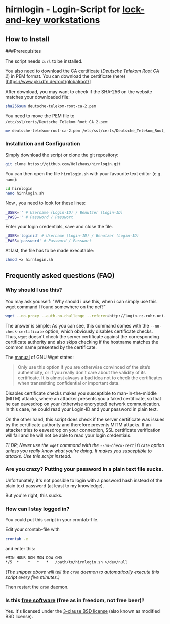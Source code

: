 hirnlogin - Login-Script for [lock-and-key workstations](http://www.rz.ruhr-uni-bochum.de/dienste/netze/hirnport.html#LockAndKey)
==================================================

How to Install
----------------------------

###Prerequisites

The script needs ```curl``` to be installed.

You also need to download the CA certificate (*Deutsche Telekom Root CA 2*) in PEM format. You can download the certificate (here)[https://www.pki.dfn.de/root/globalroot/]

After download, you may want to check if the SHA-256 on the website matches your downloaded file:
```bash
sha256sum deutsche-telekom-root-ca-2.pem
```

You need to move the PEM file to ```/etc/ssl/certs/Deutsche_Telekom_Root_CA_2.pem```:
```bash
mv deutsche-telekom-root-ca-2.pem /etc/ssl/certs/Deutsche_Telekom_Root_CA_2.pem
```

### Installation and Configuration

Simply download the script or clone the git repository:

```bash
git clone https://github.com/Holzhaus/hirnlogin.git
```

You can then open the file ```hirnlogin.sh``` with your favourite text editor (e.g. ```nano```):
```bash
cd hirnlogin
nano hirnlogin.sh
```

Now , you need to look for these lines:
```bash
_USER='' # Username (Login-ID) / Benutzer (Login-ID)
_PASS='' # Password / Passwort
```

Enter your login credentials, save and close the file.
```bash
_USER='loginid' # Username (Login-ID) / Benutzer (Login-ID)
_PASS='password' # Password / Passwort
```

At last, the file has to be made executable:
```bash
chmod +x hirnlogin.sh
```


Frequently asked questions (FAQ)
--------------------------------------

### Why should I use this?

You may ask yourself: "Why should i use this, when i can simply use this wget command I found somewhere on the net?"

```bash
wget --no-proxy --auth-no-challenge --referer=http://login.rz.ruhr-uni-bochum.de/cgi-bin/start --secure-protocol=auto --no-check-certificate https://login.rz.ruhr-uni-bochum.de/cgi-bin/laklogin --post-data="loginid=LOGIN-ID&password=PASSWORT&action=Login" --delete-after
```

The answer is simple: As you can see, this command comes with the ```--no-check-certificate``` option, which obviously disables certificate checks. Thus, ```wget``` doesn't check the server certificate against the corresponding certificate authority and also skips checking if the hostname matches the common name presented by the certificate.

The [manual](http://www.gnu.org/software/wget/manual/html_node/HTTPS-_0028SSL_002fTLS_0029-Options.html) of GNU Wget states:
> Only use this option if you are otherwise convinced of the site’s authenticity, or if you really don’t care about the validity of its certificate. It is almost always a bad idea not to check the certificates when transmitting confidential or important data. 

Disables certificate checks makes you susceptible to man-in-the-middle (MITM) attacks, where an attacker presents you a faked certificate, so that he can eavesdrop on your (otherwise encrypted) network communication. In this case, he could read your Login-ID and your password in plain text.

On the other hand, this script does check if the server certificate was issues by the certificate authority and therefore prevents MITM attacks. If an attacker tries to eavesdrop on your connection, SSL certificate verification will fail and he will not be able to read your login credentials.

*TLDR; Never use the ```wget``` command with the ```--no-check-certificate``` option unless you really know what you're doing. It makes you susceptible to attacks. Use this script instead.*

### Are you crazy? Putting your password in a plain text file sucks.

Unfortunately, it's not possible to login with a password hash instead of the plain text password (at least to my knowledge).

But you're right, this sucks.

### How can I stay logged in?

You could put this script in your crontab-file.

Edit your crontab-file with
```bash
crontab -e
```
and enter this:

```cron
#MIN HOUR DOM MON DOW CMD
*/5  *    *   *   *   /path/to/hirnlogin.sh >/dev/null
```

*(The snippet above will tell the ```cron``` daemon to automatically execute this script every five minutes.)*

Then restart the ```cron``` daemon.

### Is this [free software](http://fsfe.org/about/basics/freesoftware.html) (free as in freedom, not free beer)?

Yes. It's licensed under the [3-clause BSD license](http://opensource.org/licenses/BSD-3-Clause) (also known as modified BSD license).
